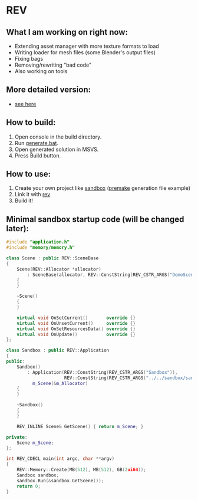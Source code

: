 # REV

## What I am working on right now:
* Extending asset manager with more texture formats to load
* Writing loader for mesh files (some Blender's output files)
* Fixing bags
* Removing/rewriting "bad code"
* Also working on tools

## More detailed version:
* [see here](TODO.txt)

## How to build:
1. Open console in the build directory.
2. Run [generate.bat](build/generate.bat).
3. Open generated solution in MSVS.
4. Press Build button.

## How to use:
1. Create your own project like [sandbox](sandbox) ([premake](build/premake/premake_sandbox.lua) generation file example)
2. Link it with [rev](rev)
3. Build it!

## Minimal sandbox startup code (will be changed later):
```C++
#include "application.h"
#include "memory/memory.h"

class Scene : public REV::SceneBase
{
    Scene(REV::Allocator *allocator)
        : SceneBase(allocator, REV::ConstString(REV_CSTR_ARGS("DemoScene")), 1024, 36*1024)
    {
    }

    ~Scene()
    {
    }

    virtual void OnSetCurrent()       override {}
    virtual void OnUnsetCurrent()     override {}
    virtual void OnSetResourcesData() override {}
    virtual void OnUpdate()           override {}
};

class Sandbox : public REV::Application
{
public:
    Sandbox()
        : Application(REV::ConstString(REV_CSTR_ARGS("Sandbox")),
                      REV::ConstString(REV_CSTR_ARGS("../../sandbox/sandbox.ini"))),
          m_Scene(&m_Allocator)
    {
    }

    ~Sandbox()
    {
    }

    REV_INLINE Scene& GetScene() { return m_Scene; }

private:
    Scene m_Scene;
};

int REV_CDECL main(int argc, char **argv)
{
    REV::Memory::Create(MB(512), MB(512), GB(2ui64));
    Sandbox sandbox;
    sandbox.Run(&sandbox.GetScene());
    return 0;
}
```
